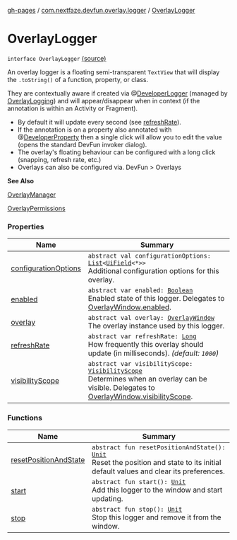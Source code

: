 [gh-pages](../../index.md) / [com.nextfaze.devfun.overlay.logger](../index.md) / [OverlayLogger](./index.md)

# OverlayLogger

`interface OverlayLogger` [(source)](https://github.com/NextFaze/dev-fun/tree/master/devfun/src/main/java/com/nextfaze/devfun/overlay/logger/Logger.kt#L43)

An overlay logger is a floating semi-transparent `TextView` that will display the `.toString()` of a function, property, or class.

They are contextually aware if created via @[DeveloperLogger](../../com.nextfaze.devfun.annotations/-developer-logger/index.md) (managed by [OverlayLogging](../-overlay-logging/index.md)) and will appear/disappear when in context (if
the annotation is within an Activity or Fragment).

* By default it will update every second (see [refreshRate](refresh-rate.md)).
* If the annotation is on a property also annotated with @[DeveloperProperty](../../com.nextfaze.devfun.annotations/-developer-property/index.md) then a single click will allow you to edit the value (opens
the standard DevFun invoker dialog).
* The overlay's floating behaviour can be configured with a long click (snapping, refresh rate, etc.)
* Overlays can also be configured via. DevFun &gt; Overlays

**See Also**

[OverlayManager](../../com.nextfaze.devfun.overlay/-overlay-manager/index.md)

[OverlayPermissions](../../com.nextfaze.devfun.overlay/-overlay-permissions/index.md)

### Properties

| Name | Summary |
|---|---|
| [configurationOptions](configuration-options.md) | `abstract val configurationOptions: `[`List`](https://kotlinlang.org/api/latest/jvm/stdlib/kotlin.collections/-list/index.html)`<`[`UiField`](../../com.nextfaze.devfun.invoke/-ui-field/index.md)`<*>>`<br>Additional configuration options for this overlay. |
| [enabled](enabled.md) | `abstract var enabled: `[`Boolean`](https://kotlinlang.org/api/latest/jvm/stdlib/kotlin/-boolean/index.html)<br>Enabled state of this logger. Delegates to [OverlayWindow.enabled](../../com.nextfaze.devfun.overlay/-overlay-window/enabled.md). |
| [overlay](overlay.md) | `abstract val overlay: `[`OverlayWindow`](../../com.nextfaze.devfun.overlay/-overlay-window/index.md)<br>The overlay instance used by this logger. |
| [refreshRate](refresh-rate.md) | `abstract var refreshRate: `[`Long`](https://kotlinlang.org/api/latest/jvm/stdlib/kotlin/-long/index.html)<br>How frequently this overlay should update (in milliseconds). *(default: `1000`)* |
| [visibilityScope](visibility-scope.md) | `abstract var visibilityScope: `[`VisibilityScope`](../../com.nextfaze.devfun.overlay/-visibility-scope/index.md)<br>Determines when an overlay can be visible. Delegates to [OverlayWindow.visibilityScope](../../com.nextfaze.devfun.overlay/-overlay-window/visibility-scope.md). |

### Functions

| Name | Summary |
|---|---|
| [resetPositionAndState](reset-position-and-state.md) | `abstract fun resetPositionAndState(): `[`Unit`](https://kotlinlang.org/api/latest/jvm/stdlib/kotlin/-unit/index.html)<br>Reset the position and state to its initial default values and clear its preferences. |
| [start](start.md) | `abstract fun start(): `[`Unit`](https://kotlinlang.org/api/latest/jvm/stdlib/kotlin/-unit/index.html)<br>Add this logger to the window and start updating. |
| [stop](stop.md) | `abstract fun stop(): `[`Unit`](https://kotlinlang.org/api/latest/jvm/stdlib/kotlin/-unit/index.html)<br>Stop this logger and remove it from the window. |
